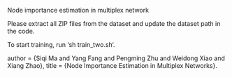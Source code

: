 Node importance estimation in multiplex network


Please extract all ZIP files from the dataset and update the dataset path in the code. 

To start training, run ‘sh train_two.sh‘.

author    = {Siqi Ma and Yang Fang and Pengming Zhu and Weidong Xiao and Xiang Zhao},
title     = {Node Importance Estimation in Multiplex Networks}.
